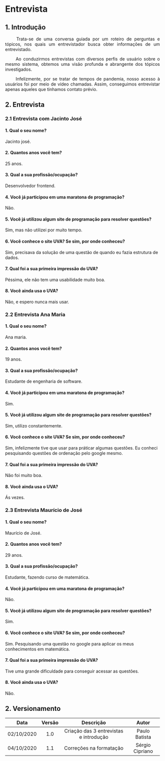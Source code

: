 # Entrevista

## 1. Introdução

<p align="justify"> &emsp;&emsp; Trata-se de uma conversa guiada por um roteiro de perguntas e tópicos, nos quais um entrevistador busca obter informações de um entrevistado. </p>

<p align="justify"> &emsp;&emsp; ​Ao conduzirmos entrevistas com diversos perfis de usuário sobre o mesmo sistema, obtemos uma visão profunda e abrangente dos tópicos investigados. </p>

<p align="justify"> &emsp;&emsp; Infelizmente, por se tratar de tempos de pandemia, nosso acesso à usuários foi por meio de vídeo chamadas. Assim, conseguimos entrevistar apenas aqueles que tinhamos contato prévio. </p>

## 2. Entrevista

### 2.1 Entrevista com Jacinto José

#### 1. Qual o seu nome?

Jacinto josé.

#### 2. Quantos anos você tem?

25 anos.

#### 3. Qual a sua profissão/ocupação?

Desenvolvedor frontend.

#### 4. Você já participou em uma maratona de programação?

Não.

#### 5. Você já utilizou algum site de programação para resolver questões? 

Sim, mas não utilizei por muito tempo.

#### 6. Você conhece o site UVA? Se sim, por onde conheceu?

Sim, precisava da solução de uma questão de quando eu fazia estrutura de dados.

#### 7. Qual foi a sua primeira impressão do UVA?

Péssima, ele não tem uma usabilidade muito boa.

#### 8. Você ainda usa o UVA?

Não, e espero nunca mais usar.


### 2.2 Entrevista Ana Maria

#### 1. Qual o seu nome?

Ana maria.

#### 2. Quantos anos você tem?

19 anos.

#### 3. Qual a sua profissão/ocupação?

Estudante de engenharia de software.

#### 4. Você já participou em uma maratona de programação?

Sim.

#### 5. Você já utilizou algum site de programação para resolver questões? 

Sim, utilizo constantemente.

#### 6. Você conhece o site UVA? Se sim, por onde conheceu?

Sim, infelizmente tive que usar para práticar algumas questões. Eu conheci pesquisando questões de ordenação pelo google mesmo.

#### 7. Qual foi a sua primeira impressão do UVA?

Não foi muito boa.

#### 8. Você ainda usa o UVA?

Ás vezes.

### 2.3 Entrevista Maurício de José

#### 1. Qual o seu nome?

Maurício de José.

#### 2. Quantos anos você tem?

29 anos.

#### 3. Qual a sua profissão/ocupação?

Estudante, fazendo curso de matemática.

#### 4. Você já participou em uma maratona de programação?

Não.

#### 5. Você já utilizou algum site de programação para resolver questões? 

Sim.

#### 6. Você conhece o site UVA? Se sim, por onde conheceu?

Sim. Pesquisando uma questão no google para aplicar os meus conhecimentos em matemática.

#### 7. Qual foi a sua primeira impressão do UVA?

Tive uma grande dificuldade para conseguir acessar as questões.

#### 8. Você ainda usa o UVA?

Não.



## 2. Versionamento

|Data|Versão|Descrição|Autor|
|:-:|:-:|:-:|:-:|
|02/10/2020|1.0|Criação das 3 entrevistas e introdução|Paulo Batista|
|04/10/2020|1.1|Correções na formatação|Sérgio Cipriano|
